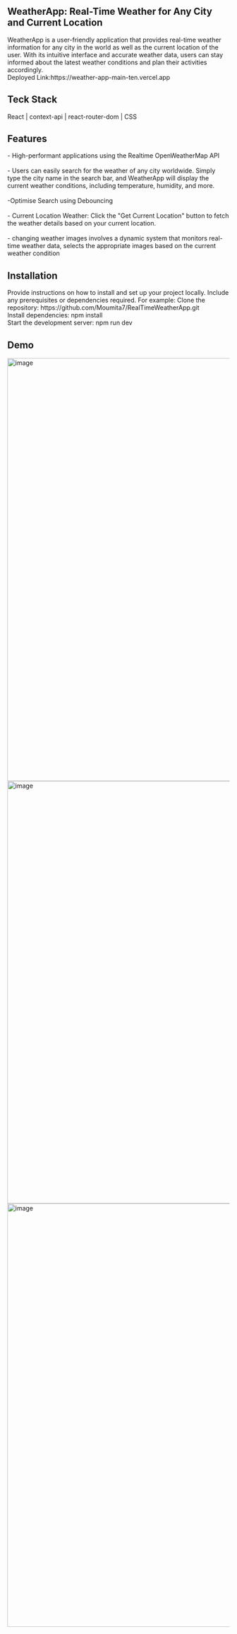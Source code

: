 <h2>WeatherApp: Real-Time Weather for Any City and Current Location</h2>
WeatherApp is a user-friendly application that provides real-time weather information for any city in the world as well as the current location of the user. With its intuitive interface and accurate weather data, users can stay informed about the latest weather conditions and plan their activities accordingly.
<br/>
Deployed Link:https://weather-app-main-ten.vercel.app
<h2>Teck Stack </h2>
 React | context-api | react-router-dom | CSS 

<h2>Features</h2>
- High-performant applications using the Realtime OpenWeatherMap API
<br/>
<br/>
- Users can easily search for the weather of any city worldwide. Simply type the city name in the search bar, and WeatherApp will display the current weather conditions, including temperature, humidity, and more.
<br/>
<br/>
-Optimise Search using Debouncing 
<br/>
<br/>
- Current Location Weather: Click the "Get Current Location" button to fetch the weather details based on your current location.
<br/>
<br/>
-  changing weather images involves a dynamic system that monitors real-time weather data, selects the appropriate images based on the current weather condition
<h2>Installation</h2>
Provide instructions on how to install and set up your project locally. Include any prerequisites or dependencies required. For example:
Clone the repository: https://github.com/Moumita7/RealTimeWeatherApp.git
<br/>
Install dependencies: npm install
<br/>
Start the development server: npm run dev
<h2>Demo</h2>
<img width="957" alt="image" src="https://github.com/Moumita7/RealTimeWeatherApp/assets/97180521/d4bafc28-21f5-488c-a93b-4abf86b0f636">
<img width="956" alt="image" src="https://github.com/Moumita7/RealTimeWeatherApp/assets/97180521/1969136d-5443-41c9-850d-54f0d669e545">
<img width="958" alt="image" src="https://github.com/Moumita7/RealTimeWeatherApp/assets/97180521/8bb34b81-171a-464b-a67a-24c8219844da">



<!-- <img width="960" alt="image" src="https://github.com/Moumita7/WeatherApp/assets/97180521/694aa277-fedc-4f4e-a5ea-e78897c4962d"> 

<img width="960" alt="image" src="https://github.com/Moumita7/WeatherApp/assets/97180521/214fa6e9-1348-49d8-8def-bd56dcb1fab7">

<img width="960" alt="image" src="https://github.com/Moumita7/WeatherApp/assets/97180521/02020233-8791-4359-92e8-d4add3cebc4a">-->










